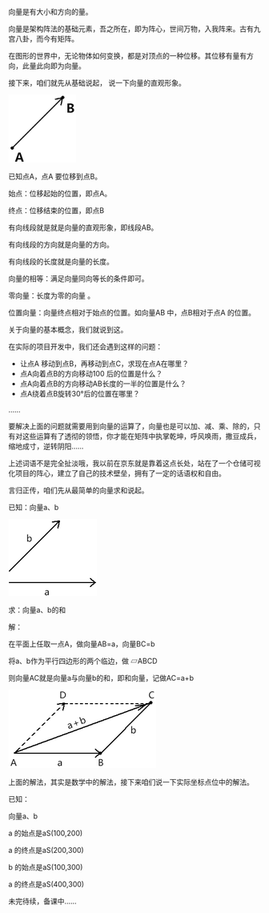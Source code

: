向量是有大小和方向的量。

向量是架构阵法的基础元素，吾之所在，即为阵心，世间万物，入我阵来。古有九宫八卦，而今有矩阵。

在图形的世界中，无论物体如何变换，都是对顶点的一种位移。其位移有量有方向，此量此向即为向量。

接下来，咱们就先从基础说起，  说一下向量的直观形象。

![image-20200827093110036](images/image-20200827093110036.png)

已知点A，点A 要位移到点B。   

始点：位移起始的位置，即点A。

终点：位移结束的位置，即点B

有向线段就是就是向量的直观形象，即线段AB。

有向线段的方向就是向量的方向。

有向线段的长度就是向量的长度。

向量的相等：满足向量同向等长的条件即可。

零向量：长度为零的向量  。

位置向量：向量终点相对于始点的位置。如向量AB 中，点B相对于点A 的位置。   



关于向量的基本概念，我们就说到这。

在实际的项目开发中，我们还会遇到这样的问题：

- 让点A 移动到点B，再移动到点C，求现在点A在哪里？
- 点A向着点B的方向移动100 后的位置是什么？
- 点A向着点B的方向移动AB长度的一半的位置是什么？
- 点A绕着点B旋转30°后的位置在哪里？

……

要解决上面的问题就需要用到向量的运算了，向量也是可以加、减、乘、除的，只有对这些运算有了透彻的领悟，你才能在矩阵中执掌乾坤，呼风唤雨，撒豆成兵，缩地成寸，逆转阴阳……

上述词语不是完全扯淡哦，我以前在京东就是靠着这点长处，站在了一个仓储可视化项目的阵心，建立了自己的技术壁垒，拥有了一定的话语权和自由。

言归正传，咱们先从最简单的向量求和说起。



已知：向量a、b

![image-20200828090114024](images/image-20200828090114024.png)

求：向量a、b的和

解：

在平面上任取一点A，做向量AB=a，向量BC=b

将a、b作为平行四边形的两个临边，做 ▱ABCD

则向量AC就是向量a与向量b的和，即和向量，记做AC=a+b

![image-20200828090439679](images/image-20200828090439679.png)

上面的解法，其实是数学中的解法，接下来咱们说一下实际坐标点位中的解法。

已知：

向量a、b

a 的始点是aS(100,200)

a 的终点是aS(200,300)

b 的始点是aS(100,300)

a 的终点是aS(400,300)



未完待续，备课中……


















